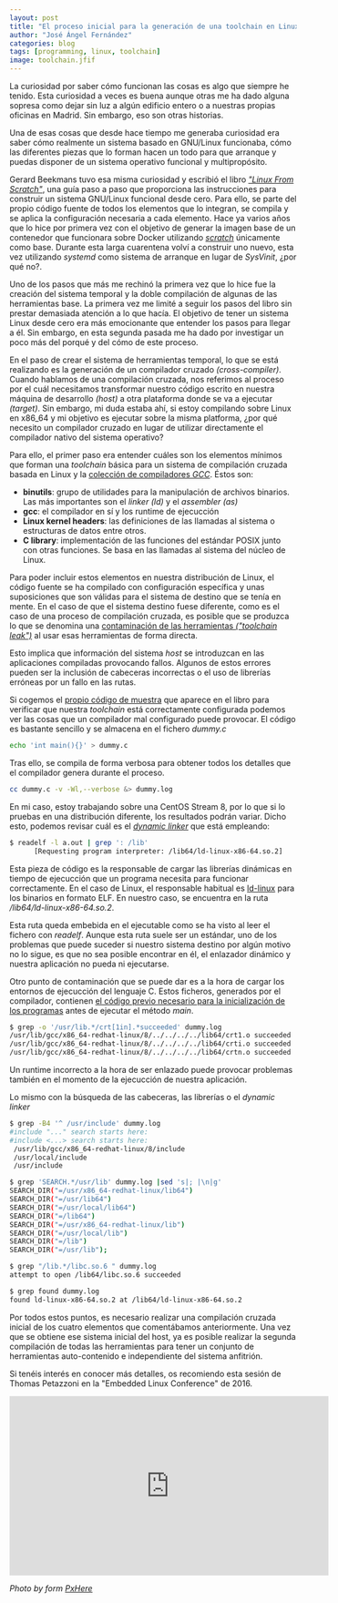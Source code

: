 ```yaml
---
layout: post
title: "El proceso inicial para la generación de una toolchain en Linux"
author: "José Ángel Fernández"
categories: blog
tags: [programming, linux, toolchain]
image: toolchain.jfif
---
```


La curiosidad por saber cómo funcionan las cosas es algo que siempre he tenido. Esta curiosidad a veces es buena aunque otras me ha dado alguna sopresa como dejar sin luz a algún edificio entero o a nuestras propias oficinas en Madrid. Sin embargo, eso son otras historias.

Una de esas cosas que desde hace tiempo me generaba curiosidad era saber cómo realmente un sistema basado en GNU/Linux funcionaba, cómo las diferentes piezas que lo forman hacen un todo para que arranque y puedas disponer de un sistema operativo funcional y multipropósito.

Gerard Beekmans tuvo esa misma curiosidad y escribió el libro [*"Linux From Scratch"*](http://www.linuxfromscratch.org/), una guía paso a paso que proporciona las instrucciones para construir un sistema GNU/Linux funcional desde cero. Para ello, se parte del propio código fuente de todos los elementos que lo integran, se compila y se aplica la configuración necesaria a cada elemento. Hace ya varios años que lo hice por primera vez con el objetivo de generar la imagen base de un contenedor que funcionara sobre Docker utilizando [*scratch*](https://hub.docker.com/_/scratch/#!) únicamente como base. Durante esta larga cuarentena volví a construir uno nuevo, esta vez utilizando *systemd* como sistema de arranque en lugar de *SysVinit*, ¿por qué no?.

Uno de los pasos que más me rechinó la primera vez que lo hice fue la creación del sistema temporal y la doble compilación de algunas de las herramientas base. La primera vez me limité a seguir los pasos del libro sin prestar demasiada atención a lo que hacía. El objetivo de tener un sistema Linux desde cero era más emocionante que entender los pasos para llegar a él. Sin embargo, en esta segunda pasada me ha dado por investigar un poco más del porqué y del cómo de este proceso. 

En el paso de crear el sistema de herramientas temporal, lo que se está realizando es la generación de un compilador cruzado *(cross-compiler)*. Cuando hablamos de una compilación cruzada, nos referimos al proceso por el cuál necesitamos transformar nuestro código escrito en nuestra máquina de desarrollo *(host)* a otra plataforma donde se va a ejecutar *(target)*. Sin embargo, mi duda estaba ahí, si estoy compilando sobre Linux en x86_64 y mi objetivo es ejecutar sobre la misma platforma, ¿por qué necesito un compilador cruzado en lugar de utilizar directamente el compilador nativo del sistema operativo? 

Para ello, el primer paso era entender cuáles son los elementos mínimos que forman una *toolchain* básica para un sistema de compilación cruzada basada en Linux y la [colección de compiladores *GCC*](https://gcc.gnu.org/). Éstos son:

* **binutils**: grupo de utilidades para la manipulación de archivos binarios. Las más importantes son el *linker (ld)* y el *assembler (as)*
* **gcc**: el compilador en sí y los runtime de ejecucción
* **Linux kernel headers**: las definiciones de las llamadas al sistema o estructuras de datos entre otros.
* **C library**: implementación de las funciones del estándar POSIX junto con otras funciones. Se basa en las llamadas al sistema del núcleo de Linux.

Para poder incluir estos elementos en nuestra distribución de Linux, el código fuente se ha compilado con configuración específica y unas suposiciones que son válidas para el sistema de destino que se tenía en mente. En el caso de que el sistema destino fuese diferente, como es el caso de una proceso de compilación cruzada, es posible que se produzca lo que se denomina una [contaminación de las herramientas *("toolchain leak")*](https://landley.net/writing/docs/cross-compiling.html) al usar esas herramientas de forma directa. 

Esto implica que información del sistema *host* se introduzcan en las aplicaciones compiladas provocando fallos. Algunos de estos errores pueden ser la inclusión de cabeceras incorrectas o el uso de librerías erróneas por un fallo en las rutas.

Si cogemos el [propio código de muestra](http://www.linuxfromscratch.org/lfs/view/stable/chapter06/gcc.html) que aparece en el libro para verificar que nuestra *toolchain* está correctamente configurada podemos ver las cosas que un compilador mal configurado puede provocar. El código es bastante sencillo y se almacena en el fichero *dummy.c*

```bash
echo 'int main(){}' > dummy.c
``` 
Tras ello, se compila de forma verbosa para obtener todos los detalles que el compilador genera durante el proceso.

```bash
cc dummy.c -v -Wl,--verbose &> dummy.log
``` 

En mi caso, estoy trabajando sobre una CentOS Stream 8, por lo que si lo pruebas en una distribución diferente, los resultados podrán variar. Dicho esto, podemos revisar cuál es el [*dynamic linker*](https://en.wikipedia.org/wiki/Dynamic_linker) que está empleando:

```bash
$ readelf -l a.out | grep ': /lib'
      [Requesting program interpreter: /lib64/ld-linux-x86-64.so.2]
``` 

Esta pieza de código es la responsable de cargar las librerías dinámicas en tiempo de ejecucción que un programa necesita para funcionar correctamente. En el caso de Linux, el responsable habitual es [ld-linux](http://man7.org/linux/man-pages/man8/ld.so.8.html) para los binarios en formato ELF. En nuestro caso, se encuentra en la ruta */lib64/ld-linux-x86-64.so.2*. 

Esta ruta queda embebida en el ejecutable como se ha visto al leer el fichero con *readelf*. Aunque esta ruta suele ser un estándar, uno de los problemas que puede suceder si nuestro sistema destino por algún motivo no lo sigue, es que no sea posible encontrar en él, el enlazador dinámico y nuestra aplicación no pueda ni ejecutarse.

Otro punto de contaminación que se puede dar es a la hora de cargar los entornos de ejecucción del lenguaje C. Estos ficheros, generados por el compilador, contienen [el código previo necesario para la inicialización de los programas](https://wiki.osdev.org/Creating_a_C_Library) antes de ejecutar el método *main*. 

```bash
$ grep -o '/usr/lib.*/crt[1in].*succeeded' dummy.log
/usr/lib/gcc/x86_64-redhat-linux/8/../../../../lib64/crt1.o succeeded
/usr/lib/gcc/x86_64-redhat-linux/8/../../../../lib64/crti.o succeeded
/usr/lib/gcc/x86_64-redhat-linux/8/../../../../lib64/crtn.o succeeded
``` 

Un runtime incorrecto a la hora de ser enlazado puede provocar problemas también en el momento de la ejecucción de nuestra aplicación. 

Lo mismo con la búsqueda de las cabeceras, las librerías o el *dynamic linker*

```bash
$ grep -B4 '^ /usr/include' dummy.log
#include "..." search starts here:
#include <...> search starts here:
 /usr/lib/gcc/x86_64-redhat-linux/8/include
 /usr/local/include
 /usr/include

$ grep 'SEARCH.*/usr/lib' dummy.log |sed 's|; |\n|g'
SEARCH_DIR("=/usr/x86_64-redhat-linux/lib64")
SEARCH_DIR("=/usr/lib64")
SEARCH_DIR("=/usr/local/lib64")
SEARCH_DIR("=/lib64")
SEARCH_DIR("=/usr/x86_64-redhat-linux/lib")
SEARCH_DIR("=/usr/local/lib")
SEARCH_DIR("=/lib")
SEARCH_DIR("=/usr/lib");

$ grep "/lib.*/libc.so.6 " dummy.log
attempt to open /lib64/libc.so.6 succeeded

$ grep found dummy.log
found ld-linux-x86-64.so.2 at /lib64/ld-linux-x86-64.so.2
```

Por todos estos puntos, es necesario realizar una compilación cruzada inicial de los cuatro elementos que comentábamos anteriormente. Una vez que se obtiene ese sistema inicial del host, ya es posible realizar la segunda compilación de todas las herramientas para tener un conjunto de herramientas auto-contenido e independiente del sistema anfitrión. 

Si tenéis interés en conocer más detalles, os recomiendo esta sesión de Thomas Petazzoni en la "Embedded Linux Conference" de 2016.

<iframe width="560" height="315" src="https://www.youtube-nocookie.com/embed/Pbt330zuNPc" frameborder="0" allow="accelerometer; autoplay; encrypted-media; gyroscope; picture-in-picture" allowfullscreen></iframe>

*Photo by form [PxHere](https://pxhere.com/en/photo/1062912)*